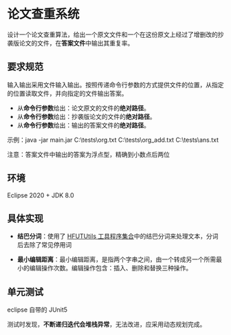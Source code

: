 # 论文查重系统
设计一个论文查重算法，给出一个原文文件和一个在这份原文上经过了增删改的抄袭版论文的文件，在**答案文件**中输出其重复率。


## 要求规范

输入输出采用文件输入输出。按照传递命令行参数的方式提供文件的位置，从指定的位置读取文件，并向指定的文件输出答案。

- 从**命令行参数**给出：论文原文的文件的**绝对路径**。
- 从**命令行参数**给出：抄袭版论文的文件的**绝对路径**。
- 从**命令行参数**给出：输出的答案文件的**绝对路径**。

示例：java -jar main.jar C:\tests\org.txt C:\tests\org_add.txt C:\tests\ans.txt

注意：答案文件中输出的答案为浮点型，精确到小数点后两位


## 环境

Eclipse 2020 + JDK 8.0


## 具体实现

- **结巴分词**：使用了 [HFUTUtils 工具程序集合](https://github.com/df19900725/HFUTUtils#NLPIR/Jieba%E5%88%86%E8%AF%8D)中的结巴分词来处理文本，分词后去除了常见停用词

- **最小编辑距离**：最小编辑距离，是指两个字串之间，由一个转成另一个所需最小的编辑操作次数。编辑操作包含：插入、删除和替换三种操作。

## 单元测试
eclipse 自带的 JUnit5

测试时发现，**不断递归迭代会堆栈异常**，无法改进，应采用动态规划完成。


